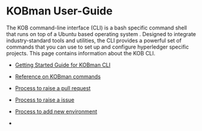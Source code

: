 # KOBman User-Guide 

The KOB command-line interface (CLI) is a bash specific command shell that runs on top of a Ubuntu based operating system . Designed to integrate industry-standard tools and utilities, the CLI provides a powerful set of commands that you can use to set up and configure hyperledger specific projects. This page contains information about the KOB CLI.


 - [Getting Started Guide for KOBman CLI](https://github.com/hyperledgerkochi/KOBman/blob/master/docs/user-guides/getting-started-guide.md)
 - [Reference on KOBman commands](https://github.com/hyperledgerkochi/KOBman/blob/master/docs/user-guides/KOBman-usage-info.md)
 - [Process to raise a pull request](https://github.com/hyperledgerkochi/KOBman/blob/master/docs/user-guides/process-to-raise-a-pull-request.md)
 - [Process to raise a issue](https://github.com/hyperledgerkochi/KOBman/blob/master/docs/user-guides/process-to-raise-an-issue.md)
 - [Process to add new environment](https://github.com/hyperledgerkochi/KOBman/blob/master/docs/user-guides/process-to-add-a-new-environment.md)
 
 
 -
